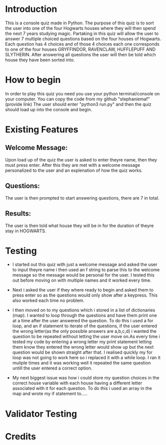 # Introduction
This is a console quiz made in Python. The purpose of this quiz is to sort the user into one of the four Hogwarts houses where they will then spend the next 7 years studying magic. Partaking in this quiz will allow the user to answer 7 multiple choiced questions based on the four houses of Hogwarts. Each question has 4 choices and of those 4 choices each one corresponds to one of the four houses GRYFFINDOR, RAVENCLAW, HUFFLEPUFF AND SLYTHERIN. After answering all questions the user will then be told which house they have been sorted into.

# How to begin
In order to play this quiz you need you use your python terminal/console on your computer. You can copy the code from my github "stephaniemaf" (provide link)
The user should enter "python3 run.py" and then the quiz should load up into the console and begin.

# Existing Features

## Welcome Message:
Upon load up of the quiz the user is asked to enter theyre name, then they must press enter. After this they are met with a welcome message personalized to the user and an explenation of how the quiz works.

## Questions:
The user is then prompted to start answering questions, there are 7 in total.

## Results:
The user is then told what house they will be in for the duration of theyre stay in HOGWARTS.

# Testing
* I started out this quiz with just a welcome message and asked the user to input theyre name i then used an f string to parse this to the welcome message so the message would be personal for the user. I tested this out before moving on with multiple names and it worked every time.

* Next i asked the user if they where ready to begin and asked them to press enter so as the questions would only show after a keypress. This also worked each time no problem.

* I then moved on to my questions which i stored in a list of dictionaries (map). I wanted to loop through the questions and have them print one at a time after the user answered the question. To do this i used a for loop, and an if statement to iterate of the questions, if the user entered the wrong letter(as the only possible answers are a,b,c,d) i wanted the question to be repeated without letting the user move on.As every time i tested my code by entering a wrong letter my print statement letting them know they entered the wrong letter would show up but the next question would be shown straight after that. I realised quickly my for loop was not going to work here so i replaced it with a while loop. I ran it muliple times and it was working well it repeated the same question untill the user entered a correct option.

* My next biggest issue was how i could store my question choices in the correct house variable with each house having a different letter associated with it for each question. To do this i used an array in the map and wrote my if statement to.....

# Validator Testing

# Credits 
